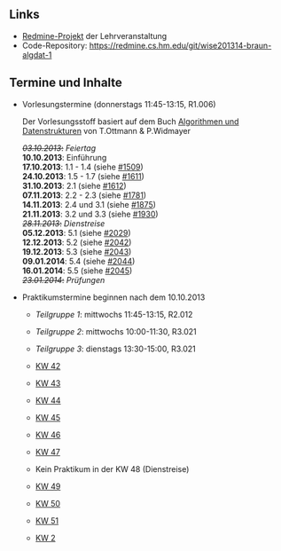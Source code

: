 ## Links

-   [Redmine-Projekt](https://redmine.cs.hm.edu/projects/wise201314-braun-algdat-1) der Lehrveranstaltung
-   Code-Repository: <https://redmine.cs.hm.edu/git/wise201314-braun-algdat-1>

## Termine und Inhalte

-   Vorlesungstermine (donnerstags 11:45-13:15, R1.006)

    Der Vorlesungsstoff basiert auf dem Buch [Algorithmen und Datenstrukturen](http://link.springer.com/book/10.1007/978-3-8274-2804-2/page/1) von T.Ottmann & P.Widmayer

    <s>*03.10.2013*:</s> *Feiertag*  
    **10.10.2013**: Einführung  
    **17.10.2013**: 1.1 - 1.4 (siehe [#1509](https://redmine.cs.hm.edu/issues/1509))  
    **24.10.2013**: 1.5 - 1.7 (siehe [#1611](https://redmine.cs.hm.edu/issues/1611))  
    **31.10.2013**: 2.1 (siehe [#1612](https://redmine.cs.hm.edu/issues/1612))  
    **07.11.2013**: 2.2 - 2.3 (siehe [#1781](https://redmine.cs.hm.edu/issues/1781))  
    **14.11.2013**: 2.4 und 3.1 (siehe [#1875](https://redmine.cs.hm.edu/issues/1875))  
    **21.11.2013**: 3.2 und 3.3 (siehe [#1930](https://redmine.cs.hm.edu/issues/1930))  
    <s>*28.11.2013*:</s> *Dienstreise*  
    **05.12.2013**: 5.1 (siehe [#2029](https://redmine.cs.hm.edu/issues/2029))  
    **12.12.2013**: 5.2 (siehe [#2042](https://redmine.cs.hm.edu/issues/2042))  
    **19.12.2013**: 5.3 (siehe [#2043](https://redmine.cs.hm.edu/issues/2043))  
    **09.01.2014**: 5.4 (siehe [#2044](https://redmine.cs.hm.edu/issues/2044))  
    **16.01.2014**: 5.5 (siehe [#2045](https://redmine.cs.hm.edu/issues/2045))  
    <s>*23.01.2014*:</s> *Prüfungen*
    
-   Praktikumstermine beginnen nach dem 10.10.2013

    -   *Teilgruppe 1*: mittwochs 11:45-13:15, R2.012
    -   *Teilgruppe 2*: mittwochs 10:00-11:30, R3.021
    -   *Teilgruppe 3*: dienstags 13:30-15:00, R3.021

    -   [KW 42](https://redmine.cs.hm.edu/issues/1619)
    -   [KW 43](https://redmine.cs.hm.edu/issues/1618)
    -   [KW 44](https://redmine.cs.hm.edu/issues/1620)
    -   [KW 45](https://redmine.cs.hm.edu/issues/1877)
    -   [KW 46](https://redmine.cs.hm.edu/issues/1915)
    -   [KW 47](https://redmine.cs.hm.edu/issues/1974)
    -   Kein Praktikum in der KW 48 (Dienstreise)
    -   [KW 49](https://redmine.cs.hm.edu/issues/2046)
    -   [KW 50](https://redmine.cs.hm.edu/issues/2047)
    -   [KW 51](https://redmine.cs.hm.edu/issues/2048)
    -   [KW 2](https://redmine.cs.hm.edu/issues/2049)

